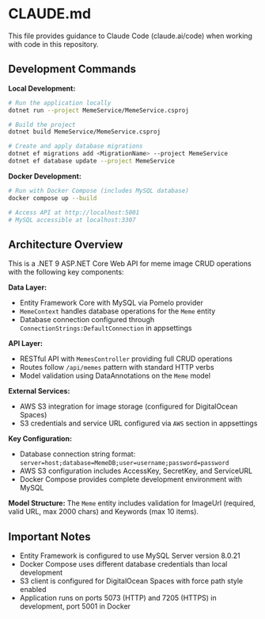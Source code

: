 # CLAUDE.md

This file provides guidance to Claude Code (claude.ai/code) when working with code in this repository.

## Development Commands

**Local Development:**
```bash
# Run the application locally
dotnet run --project MemeService/MemeService.csproj

# Build the project
dotnet build MemeService/MemeService.csproj

# Create and apply database migrations
dotnet ef migrations add <MigrationName> --project MemeService
dotnet ef database update --project MemeService
```

**Docker Development:**
```bash
# Run with Docker Compose (includes MySQL database)
docker compose up --build

# Access API at http://localhost:5001
# MySQL accessible at localhost:3307
```

## Architecture Overview

This is a .NET 9 ASP.NET Core Web API for meme image CRUD operations with the following key components:

**Data Layer:**
- Entity Framework Core with MySQL via Pomelo provider
- `MemeContext` handles database operations for the `Meme` entity
- Database connection configured through `ConnectionStrings:DefaultConnection` in appsettings

**API Layer:**
- RESTful API with `MemesController` providing full CRUD operations
- Routes follow `/api/memes` pattern with standard HTTP verbs
- Model validation using DataAnnotations on the `Meme` model

**External Services:**
- AWS S3 integration for image storage (configured for DigitalOcean Spaces)
- S3 credentials and service URL configured via `AWS` section in appsettings

**Key Configuration:**
- Database connection string format: `server=host;database=MemeDB;user=username;password=password`
- AWS S3 configuration includes AccessKey, SecretKey, and ServiceURL
- Docker Compose provides complete development environment with MySQL

**Model Structure:**
The `Meme` entity includes validation for ImageUrl (required, valid URL, max 2000 chars) and Keywords (max 10 items).

## Important Notes

- Entity Framework is configured to use MySQL Server version 8.0.21
- Docker Compose uses different database credentials than local development
- S3 client is configured for DigitalOcean Spaces with force path style enabled
- Application runs on ports 5073 (HTTP) and 7205 (HTTPS) in development, port 5001 in Docker